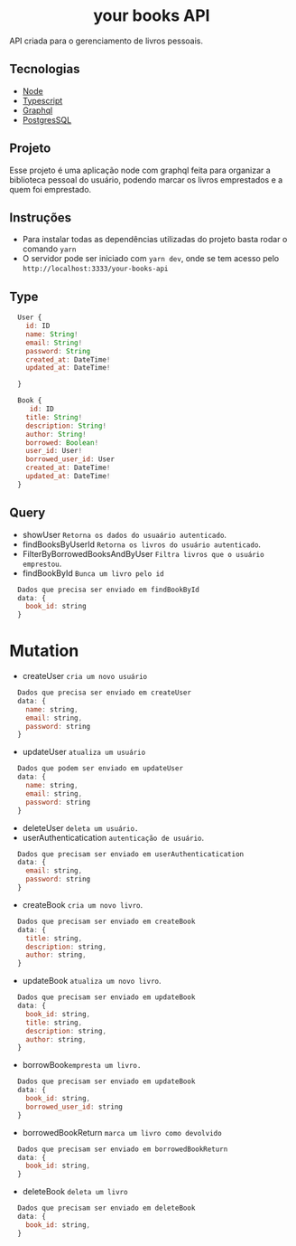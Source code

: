 <h1 align='center' >your books API</h1>

API criada para o gerenciamento de livros pessoais.

## Tecnologias

- [Node](https://nodejs.org/en/)
- [Typescript](https://www.typescriptlang.org)
- [Graphql](https://graphql.org)
- [PostgresSQL](https://www.postgresql.org)

## Projeto

Esse projeto é uma aplicação node com graphql feita para organizar a biblioteca pessoal do usuário, podendo marcar os livros emprestados e a quem foi emprestado.

## Instruções

- Para instalar todas as dependências utilizadas do projeto basta rodar o comando `yarn`
- O servidor pode ser iniciado com `yarn dev`, onde se tem acesso pelo `http://localhost:3333/your-books-api`

## Type

```javascript
  User {
    id: ID
    name: String!
    email: String!
    password: String
    created_at: DateTime!
    updated_at: DateTime!

  }
```

```javascript
  Book {
     id: ID
    title: String!
    description: String!
    author: String!
    borrowed: Boolean!
    user_id: User!
    borrowed_user_id: User
    created_at: DateTime!
    updated_at: DateTime!
  }
```


## Query
- showUser `Retorna os dados do usuaário autenticado`.
- findBooksByUserId `Retorna os livros do usuário autenticado`.
- FilterByBorrowedBooksAndByUser `Filtra livros que o usuário emprestou`.
- findBookById `Bunca um livro pelo id` 
```javascript
  Dados que precisa ser enviado em findBookById
  data: { 
    book_id: string
  }
```

# Mutation
- createUser `cria um novo usuário`
```javascript
  Dados que precisa ser enviado em createUser
  data: { 
    name: string,
    email: string,
    password: string
  }
```
- updateUser `atualiza um usuário`
```javascript
  Dados que podem ser enviado em updateUser
  data: { 
    name: string,
    email: string,
    password: string
  }
```
- deleteUser `deleta um usuário.`
- userAuthenticatication `autenticação de usuário`.
```javascript
  Dados que precisam ser enviado em userAuthenticatication
  data: { 
    email: string,
    password: string
  }
```
- createBook `cria um novo livro`.
```javascript
  Dados que precisam ser enviado em createBook
  data: { 
    title: string,
    description: string,
    author: string,
  }
```
- updateBook `atualiza um novo livro`.
```javascript
  Dados que precisam ser enviado em updateBook
  data: { 
    book_id: string,
    title: string,
    description: string,
    author: string,
  }
```
- borrowBook`empresta um livro.`
```javascript
  Dados que precisam ser enviado em updateBook
  data: { 
    book_id: string,
    borrowed_user_id: string
  }
```
- borrowedBookReturn `marca um livro como devolvido`
```javascript
  Dados que precisam ser enviado em borrowedBookReturn
  data: { 
    book_id: string,
  }
```
- deleteBook `deleta um livro`
```javascript
  Dados que precisam ser enviado em deleteBook
  data: { 
    book_id: string,
  }
```
